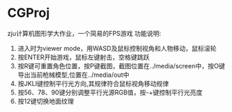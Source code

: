 # CGProj
zju计算机图形学大作业，一个简易的FPS游戏
功能说明:
1. 进入时为viewer mode，用WASD及鼠标控制视角和人物移动，鼠标滚轮
2. 按ENTER开始游戏，鼠标左键射击，空格键跳跃
3. 按R键可重置角色位置，按P键截图，截图位置在../media/screen中，按O键导出当前枪械模型,位置在../media/out中
4. 按JKLI键控制平行光方向,其规律符合鼠标视角移动规律
5. 按56、78、90键分别调整平行光源RGB值，按-+键控制平行光亮度
6. 按12键切换地面纹理